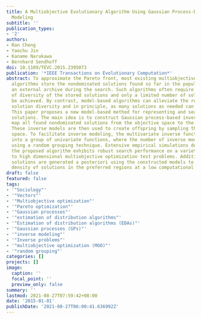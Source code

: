 ```yaml
---
title: A Multiobjective Evolutionary Algorithm Using Gaussian Process-Based Inverse
  Modeling
subtitle: ''
publication_types:
- '2'
authors:
- Ran Cheng
- Yaochu Jin
- Kaname Narukawa
- Bernhard Sendhoff
doi: 10.1109/TEVC.2015.2395073
publication: '*IEEE Transactions on Evolutionary Computation*'
abstract: To approximate the Pareto front, most existing multiobjective evolutionary
  algorithms store the nondominated solutions found so far in the population or in
  an external archive during the search. Such algorithms often require a high degree
  of diversity of the stored solutions and only a limited number of solutions can
  be achieved. By contrast, model-based algorithms can alleviate the requirement on
  solution diversity and in principle, as many solutions as needed can be generated.
  This paper proposes a new model-based method for representing and searching nondominated
  solutions. The main idea is to construct Gaussian process-based inverse models that
  map all found nondominated solutions from the objective space to the decision space.
  These inverse models are then used to create offspring by sampling the objective
  space. To facilitate inverse modeling, the multivariate inverse function is decomposed
  into a group of univariate functions, where the number of inverse models is reduced
  using a random grouping technique. Extensive empirical simulations demonstrate that
  the proposed algorithm exhibits robust search performance on a variety of medium
  to high dimensional multiobjective optimization test problems. Additional nondominated
  solutions are generated a posteriori using the constructed models to increase the
  density of solutions in the preferred regions at a low computational cost.
draft: false
featured: false
tags:
- '"Sociology"'
- '"Vectors"'
- '"Multiobjective optimization"'
- '"Pareto optimization"'
- '"Gaussian processes"'
- '"estimation of distribution algorithms"'
- '"Estimation of distribution algorithms (EDAs)"'
- '"Gaussian processes (GPs)"'
- '"inverse modeling"'
- '"Inverse problems"'
- '"multiobjective optimization (MOO)"'
- '"random grouping"'
categories: []
projects: []
image:
  caption: ''
  focal_point: ''
  preview_only: false
summary: ''
lastmod: 2021-08-27T07:59:42+08:00
date: '2015-01-01'
publishDate: '2021-08-27T06:00:41.636992Z'
---
```

